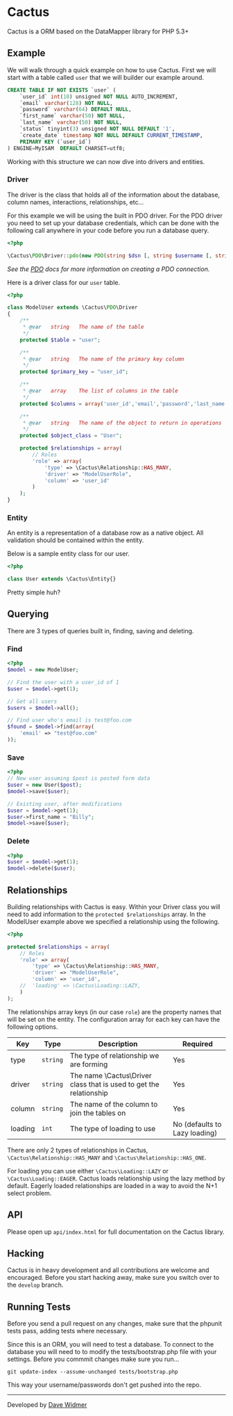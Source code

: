 # Cactus

Cactus is a ORM based on the DataMapper library for PHP 5.3+

## Example

We will walk through a quick example on how to use Cactus. First we will start
with a table called `user` that we will builder our example around.

``` sql
CREATE TABLE IF NOT EXISTS `user` (
	`user_id` int(10) unsigned NOT NULL AUTO_INCREMENT,
	`email` varchar(128) NOT NULL,
	`password` varchar(64) DEFAULT NULL,
	`first_name` varchar(50) NOT NULL,
	`last_name` varchar(50) NOT NULL,
	`status` tinyint(3) unsigned NOT NULL DEFAULT '1',
	`create_date` timestamp NOT NULL DEFAULT CURRENT_TIMESTAMP,
	PRIMARY KEY (`user_id`)
) ENGINE=MyISAM  DEFAULT CHARSET=utf8;
```

Working with this structure we can now dive into drivers and entities.

### Driver

The driver is the class that holds all of the information about the database,
column names, interactions, relationships, etc...

For this example we will be using the built in PDO driver. For the PDO driver you
need to set up your database credentials, which can be done with the following call
anywhere in your code before you run a database query.

``` php
<?php

\Cactus\PDO\Driver::pdo(new PDO(string $dsn [, string $username [, string $password [, array $driver_options ]]]));
```

_See the [PDO](http://www.php.net/manual/en/class.pdo.php) docs for more
information on creating a PDO connection._

Here is a driver class for our `user` table.

``` php
<?php

class ModelUser extends \Cactus\PDO\Driver
{
	/**
	 * @var   string   The name of the table
	 */
	protected $table = "user";

	/**
	 * @var   string   The name of the primary key column
	 */
	protected $primary_key = "user_id";

	/**
	 * @var   array    The list of columns in the table
	 */
	protected $columns = array('user_id','email','password','last_name','first_name','status','create_date');

	/**
	 * @var   string   The name of the object to return in operations
	 */
	protected $object_class = "User";

	protected $relationships = array(
		// Roles
		'role' => array(
			'type' => \Cactus\Relationship::HAS_MANY,
			'driver' => "ModelUserRole",
			'column' => 'user_id'
		)
	);
}
```

### Entity

An entity is a representation of a database row as a native object. All validation
should be contained within the entity.

Below is a sample entity class for our user.

``` php
<?php

class User extends \Cactus\Entity{}
```

Pretty simple huh?

## Querying

There are 3 types of queries built in, finding, saving and deleting.

### Find

``` php
<?php
$model = new ModelUser;

// Find the user with a user_id of 1
$user = $model->get(1);

// Get all users
$users = $model->all();

// Find user who's email is test@foo.com
$found = $model->find(array(
	'email' => "test@foo.com"
));
```

### Save
``` php
<?php
// New user assuming $post is posted form data
$user = new User($post);
$model->save($user);

// Existing user, after modifications
$user = $model->get(1);
$user->first_name = "Billy";
$model->save($user);
```

### Delete
``` php
<?php
$user = $model->get(1);
$model->delete($user);
```

## Relationships

Building relationships with Cactus is easy. Within your Driver class you will
need to add information to the `protected $relationships` array. In the ModelUser
example above we specified a relationship using the following.

``` php
<?php

protected $relationships = array(
	// Roles
	'role' => array(
		'type' => \Cactus\Relationship::HAS_MANY,
		'driver' => "ModelUserRole",
		'column' => 'user_id',
	//	'loading' => \Cactus\Loading::LAZY,
	)
);
```

The relationships array keys (in our case `role`) are the property names that will
be set on the entity. The configuration array for each key can have the following
options.

 Key | Type | Description | Required
-----|------|-------------|----------
type | `string` | The type of relationship we are forming | Yes
driver | `string` | The name \Cactus\Driver class that is used to get the relationship | Yes
column | `string` | The name of the column to join the tables on | Yes
loading | `int` | The type of loading to use | No (defaults to Lazy loading)

There are only 2 types of relationships in Cactus, `\Cactus\Relationship::HAS_MANY`
and `\Cactus\Relationship::HAS_ONE`.

For loading you can use either `\Cactus\Loading::LAZY` or `\Cactus\Loading::EAGER`.
Cactus loads relationship using the lazy method by default. Eagerly loaded relationships
are loaded in a way to avoid the N+1 select problem.

## API

Please open up `api/index.html` for full documentation on the Cactus library.

## Hacking

Cactus is in heavy development and all contributions are welcome and encouraged.
Before you start hacking away, make sure you switch over to the `develop` branch.

## Running Tests

Before you send a pull request on any changes, make sure that the phpunit tests pass,
adding tests where necessary.

Since this is an ORM, you will need to test a database. To connect to the database
you will need to to modify the tests/bootstrap.php file with your settings.
Before you commmit changes make sure you run...

~~~ shell
git update-index --assume-unchanged tests/bootstrap.php
~~~

This way your username/passwords don't get pushed into the repo.

----

Developed by [Dave Widmer](http://www.davewidmer.net)